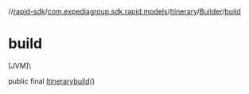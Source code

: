 //[rapid-sdk](../../../../index.md)/[com.expediagroup.sdk.rapid.models](../../index.md)/[Itinerary](../index.md)/[Builder](index.md)/[build](build.md)

# build

[JVM]\

public final [Itinerary](../index.md)[build](build.md)()
